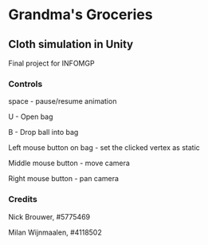 # Grandma's Groceries
## Cloth simulation in Unity
Final project for INFOMGP

### Controls
space - pause/resume animation

U - Open bag

B - Drop ball into bag

Left mouse button on bag - set the clicked vertex as static

Middle mouse button - move camera

Right mouse button - pan camera

### Credits

Nick Brouwer, #5775469

Milan Wijnmaalen, #4118502
